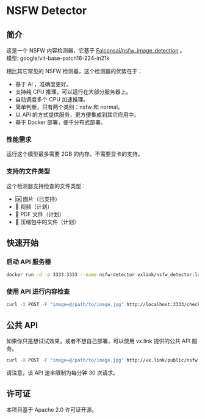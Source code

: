 # NSFW Detector

## 简介

这是一个 NSFW 内容检测器，它基于 [Falconsai/nsfw_image_detection](https://huggingface.co/Falconsai/nsfw_image_detection) 。  
模型: google/vit-base-patch16-224-in21k

相比其它常见的 NSFW 检测器，这个检测器的优势在于：

* 基于 AI ，准确度更好。
* 支持纯 CPU 推理，可以运行在大部分服务器上。
* 自动调度多个 CPU 加速推理。
* 简单判断，只有两个类别：nsfw 和 normal。
* 以 API 的方式提供服务，更方便集成到其它应用中。
* 基于 Docker 部署，便于分布式部署。

### 性能需求

运行这个模型最多需要 2GB 的内存。不需要显卡的支持。

### 支持的文件类型

这个检测器支持检查的文件类型：

* 🆗 图片（已支持）
* 📅 视频（计划）
* 📅 PDF 文件（计划）
* 📅 压缩包中的文件（计划）

## 快速开始

### 启动 API 服务器

```bash
docker run -d -p 3333:3333 --name nsfw-detector vxlink/nsfw_detector:latest
```

### 使用 API 进行内容检查

```bash
curl -X POST -F "image=@/path/to/image.jpg" http://localhost:3333/check
```

## 公共 API

如果你只是想试试效果，或者不想自己部署，可以使用 vx.link 提供的公共 API 服务。

```bash
curl -X POST -F "image=@/path/to/image.jpg" http://vx.link/public/nsfw
```

请注意，该 API 速率限制为每分钟 30 次请求。

## 许可证

本项目基于 Apache 2.0 许可证开源。
